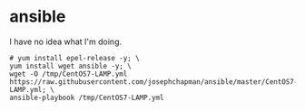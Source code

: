 # ansible

I have no idea what I'm doing.

```
# yum install epel-release -y; \
yum install wget ansible -y; \
wget -O /tmp/CentOS7-LAMP.yml https://raw.githubusercontent.com/josephchapman/ansible/master/CentOS7-LAMP.yml; \
ansible-playbook /tmp/CentOS7-LAMP.yml
```
